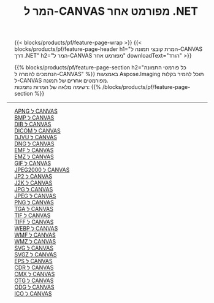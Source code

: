 ﻿---
title: המר ל-CANVAS מפורמט אחר .NET 
weight: 3920
url: /he/net/conversion/to/canvas 
lang: he
langdirlevel: 2
locales: zh-hans,ja,it,ru,de,es,fr,nl,id,lt,pl,pt,vi,tr,ko,zh-hant,ar,hi,th,sv,cs,uk,he
description: באמצעות Aspose.Imaging תוכל להמיר בקלות ל-CANVAS מפורמט אחר
---

{{< blocks/products/pf/feature-page-wrap >}}
{{< blocks/products/pf/feature-page-header h1="המרת קובצי תמונה ל-CANVAS דרך .NET" h2="המר ל-CANVAS מפורמט אחר" downloadText="הורד" >}}


{{% blocks/products/pf/feature-page-section  h2="כל פורמטי התמונה הנתמכים להמרה ל-CANVAS" %}}
באמצעות Aspose.Imaging תוכל להמיר בקלות ל-CANVAS מפורמטים אחרים של תמונה.
<br/>
רשימה מלאה של המרות נתמכות:
{{% /blocks/products/pf/feature-page-section %}}
<div class="container-fluid productfamilypage bg-gray">
    <div class="convertypes bg-gray agp-content section">
        <div class="container">
		<hr style="margin-left:-20px;"/>
		<div class="row other-converters">
		    <div class='col-md-2 other-converter remove-lp remove-rp'><a href="/imaging/he/net/conversion/apng-to-canvas" >APNG ל CANVAS</a></div>
<div class='col-md-2 other-converter remove-lp remove-rp'><a href="/imaging/he/net/conversion/bmp-to-canvas" >BMP ל CANVAS</a></div>
<div class='col-md-2 other-converter remove-lp remove-rp'><a href="/imaging/he/net/conversion/dib-to-canvas" >DIB ל CANVAS</a></div>
<div class='col-md-2 other-converter remove-lp remove-rp'><a href="/imaging/he/net/conversion/dicom-to-canvas" >DICOM ל CANVAS</a></div>
<div class='col-md-2 other-converter remove-lp remove-rp'><a href="/imaging/he/net/conversion/djvu-to-canvas" >DJVU ל CANVAS</a></div>
<div class='col-md-2 other-converter remove-lp remove-rp'><a href="/imaging/he/net/conversion/dng-to-canvas" >DNG ל CANVAS</a></div>
<div class='col-md-2 other-converter remove-lp remove-rp'><a href="/imaging/he/net/conversion/emf-to-canvas" >EMF ל CANVAS</a></div>
<div class='col-md-2 other-converter remove-lp remove-rp'><a href="/imaging/he/net/conversion/emz-to-canvas" >EMZ ל CANVAS</a></div>
<div class='col-md-2 other-converter remove-lp remove-rp'><a href="/imaging/he/net/conversion/gif-to-canvas" >GIF ל CANVAS</a></div>
<div class='col-md-2 other-converter remove-lp remove-rp'><a href="/imaging/he/net/conversion/jpeg2000-to-canvas" >JPEG2000 ל CANVAS</a></div>
<div class='col-md-2 other-converter remove-lp remove-rp'><a href="/imaging/he/net/conversion/jp2-to-canvas" >JP2 ל CANVAS</a></div>
<div class='col-md-2 other-converter remove-lp remove-rp'><a href="/imaging/he/net/conversion/j2k-to-canvas" >J2K ל CANVAS</a></div>
<div class='col-md-2 other-converter remove-lp remove-rp'><a href="/imaging/he/net/conversion/jpg-to-canvas" >JPG ל CANVAS</a></div>
<div class='col-md-2 other-converter remove-lp remove-rp'><a href="/imaging/he/net/conversion/jpeg-to-canvas" >JPEG ל CANVAS</a></div>
<div class='col-md-2 other-converter remove-lp remove-rp'><a href="/imaging/he/net/conversion/png-to-canvas" >PNG ל CANVAS</a></div>
<div class='col-md-2 other-converter remove-lp remove-rp'><a href="/imaging/he/net/conversion/tga-to-canvas" >TGA ל CANVAS</a></div>
<div class='col-md-2 other-converter remove-lp remove-rp'><a href="/imaging/he/net/conversion/tif-to-canvas" >TIF ל CANVAS</a></div>
<div class='col-md-2 other-converter remove-lp remove-rp'><a href="/imaging/he/net/conversion/tiff-to-canvas" >TIFF ל CANVAS</a></div>
<div class='col-md-2 other-converter remove-lp remove-rp'><a href="/imaging/he/net/conversion/webp-to-canvas" >WEBP ל CANVAS</a></div>
<div class='col-md-2 other-converter remove-lp remove-rp'><a href="/imaging/he/net/conversion/wmf-to-canvas" >WMF ל CANVAS</a></div>
<div class='col-md-2 other-converter remove-lp remove-rp'><a href="/imaging/he/net/conversion/wmz-to-canvas" >WMZ ל CANVAS</a></div>
<div class='col-md-2 other-converter remove-lp remove-rp'><a href="/imaging/he/net/conversion/svg-to-canvas" >SVG ל CANVAS</a></div>
<div class='col-md-2 other-converter remove-lp remove-rp'><a href="/imaging/he/net/conversion/svgz-to-canvas" >SVGZ ל CANVAS</a></div>
<div class='col-md-2 other-converter remove-lp remove-rp'><a href="/imaging/he/net/conversion/eps-to-canvas" >EPS ל CANVAS</a></div>
<div class='col-md-2 other-converter remove-lp remove-rp'><a href="/imaging/he/net/conversion/cdr-to-canvas" >CDR ל CANVAS</a></div>
<div class='col-md-2 other-converter remove-lp remove-rp'><a href="/imaging/he/net/conversion/cmx-to-canvas" >CMX ל CANVAS</a></div>
<div class='col-md-2 other-converter remove-lp remove-rp'><a href="/imaging/he/net/conversion/otg-to-canvas" >OTG ל CANVAS</a></div>
<div class='col-md-2 other-converter remove-lp remove-rp'><a href="/imaging/he/net/conversion/odg-to-canvas" >ODG ל CANVAS</a></div>
<div class='col-md-2 other-converter remove-lp remove-rp'><a href="/imaging/he/net/conversion/ico-to-canvas" >ICO ל CANVAS</a></div>
                </div>
        </div>
    </div>
</div>
<br/>

